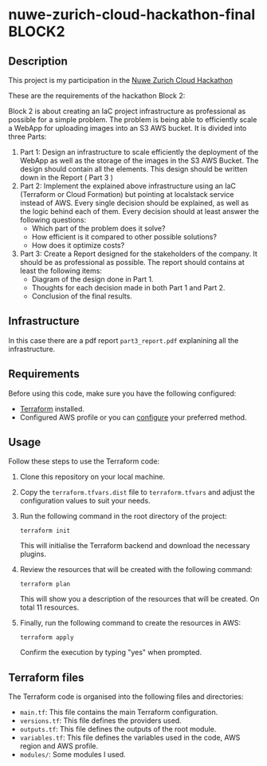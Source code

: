 # nuwe-zurich-cloud-hackathon-final BLOCK2

## Description

This project is my participation in the [Nuwe Zurich Cloud Hackathon](https://nuwe.io/dev/competitions/zurich-cloud-hackathon/final-phase-cloud-challenge)

These are the requirements of the hackathon Block 2:

Block 2 is about creating an IaC project infrastructure as professional as possible for a simple problem. The problem is being able to efficiently scale a WebApp for uploading images into an S3 AWS bucket. It is divided into three Parts:

1. Part 1: Design an infrastructure to scale efficiently the deployment of the WebApp as well as the storage of the images in the S3 AWS Bucket. The design should contain all the elements. This design should be written down in the Report ( Part 3 )
2. Part 2: Implement the explained above infrastructure using an IaC (Terraform or Cloud Formation) but pointing at localstack service instead of AWS. Every single decision should be explained, as well as the logic behind each of them. Every decision should at least answer the following questions:
   - Which part of the problem does it solve?
   - How efficient is it compared to other possible solutions?
   - How does it optimize costs?
3. Part 3: Create a Report designed for the stakeholders of the company. It should be as professional as possible. The report should contains at least the following items:
   - Diagram of the design done in Part 1.
   - Thoughts for each decision made in both Part 1 and Part 2.
   - Conclusion of the final results.


## Infrastructure

In this case there are a pdf report `part3_report.pdf` explanining all the infrastructure.

 
## Requirements

Before using this code, make sure you have the following configured:

- [Terraform](https://www.terraform.io/downloads.html) installed.
- Configured AWS profile or you can [configure](https://registry.terraform.io/providers/hashicorp/aws/latest/docs#authentication-and-configuration) your preferred method.

## Usage

Follow these steps to use the Terraform code:

1. Clone this repository on your local machine.
2. Copy the `terraform.tfvars.dist` file to `terraform.tfvars` and adjust the configuration values to suit your needs.
3. Run the following command in the root directory of the project:

   ```shell
   terraform init
   ```

   This will initialise the Terraform backend and download the necessary plugins.

4. Review the resources that will be created with the following command:

   ```shell
   terraform plan
   ```

   This will show you a description of the resources that will be created. On total 11 resources.

5. Finally, run the following command to create the resources in AWS:

   ```shell
   terraform apply
   ```

   Confirm the execution by typing "yes" when prompted.


## Terraform files

The Terraform code is organised into the following files and directories:

- `main.tf`: This file contains the main Terraform configuration.
- `versions.tf`: This file defines the providers used.
- `outputs.tf`: This file defines the outputs of the root module.
- `variables.tf`: This file defines the variables used in the code, AWS region and AWS profile.
- `modules/`: Some modules I used. 

